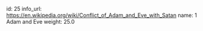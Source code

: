 id: 25
info_url: https://en.wikipedia.org/wiki/Conflict_of_Adam_and_Eve_with_Satan
name: 1 Adam and Eve
weight: 25.0

